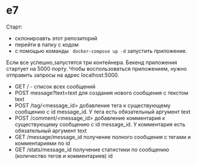 # e7


Старт:
- склонироавть этот репозиторий 
- перейти в папку с кодом 
- с помощью команды ` docker-compose up -d` запустить приложение. 

Если все успешно,запустятся три контейнера. 
Бекенд приложения стартует на 5000 порту. Чтобы воспользоваться приложением, нужно отправить запросы на адрес localhost:5000. 
- GET / - список всех сообщений
- POST message?text=text для создания нового сообщения с текстом text
- POST /tag/<message_id> добавление тега к существующему сообщению с id message_id. У тега есть обязательный аргумент text
- POST /comment/<message_id> добавление комментария к существующему сообщению с id message_id. У комментария есть обязательный аргумент text
- GET /message/message_id получение полного сообщения с тегами и комментариями по id
- GET /stats/message_id получение статистики по сообщению (количество тегов и комментариев) id
